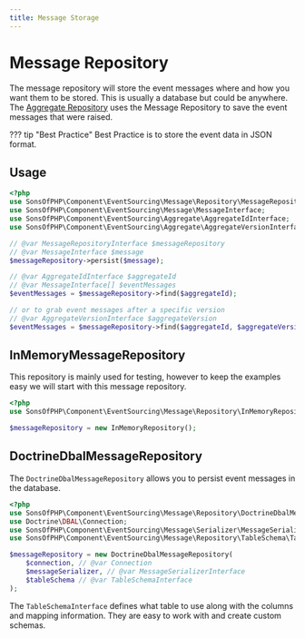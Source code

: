 ```yaml
---
title: Message Storage
---
```


# Message Repository

The message repository will store the event messages where and how you want them
to be stored. This is usually a database but could be anywhere. The [Aggregate
Repository](../../aggregates/storage/index.md) uses the Message Repository to save the event messages that were
raised.

??? tip "Best Practice"
    Best Practice is to store the event data in JSON format.

## Usage

```php
<?php
use SonsOfPHP\Component\EventSourcing\Message\Repository\MessageRepositoryInterface;
use SonsOfPHP\Component\EventSourcing\Message\MessageInterface;
use SonsOfPHP\Component\EventSourcing\Aggregate\AggregateIdInterface;
use SonsOfPHP\Component\EventSourcing\Aggregate\AggregateVersionInterface;

// @var MessageRepositoryInterface $messageRepository
// @var MessageInterface $message
$messageRepository->persist($message);

// @var AggregateIdInterface $aggregateId
// @var MessageInterface[] $eventMessages
$eventMessages = $messageRepository->find($aggregateId);

// or to grab event messages after a specific version
// @var AggregateVersionInterface $aggregateVersion
$eventMessages = $messageRepository->find($aggregateId, $aggregateVersion);
```

## InMemoryMessageRepository

This repository is mainly used for testing, however to keep the examples easy we
will start with this message repository.

```php
<?php
use SonsOfPHP\Component\EventSourcing\Message\Repository\InMemoryRepository;

$messageRepository = new InMemoryRepository();
```

## DoctrineDbalMessageRepository

The `DoctrineDbalMessageRepository` allows you to persist event messages in the
database.

```php
<?php
use SonsOfPHP\Component\EventSourcing\Message\Repository\DoctrineDbalMessageRepository;
use Doctrine\DBAL\Connection;
use SonsOfPHP\Component\EventSourcing\Message\Serializer\MessageSerializerInterface;
use SonsOfPHP\Component\EventSourcing\Message\Repository\TableSchema\TableSchemaInterface;

$messageRepository = new DoctrineDbalMessageRepository(
    $connection, // @var Connection
    $messageSerializer, // @var MessageSerializerInterface
    $tableSchema // @var TableSchemaInterface
);
```

The `TableSchemaInterface` defines what table to use along with the columns and
mapping information. They are easy to work with and create custom schemas.
